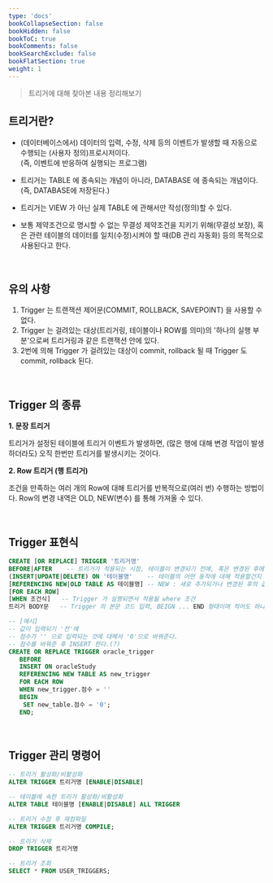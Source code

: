 ```yaml
---
type: 'docs'
bookCollapseSection: false
bookHidden: false
bookToC: true
bookComments: false
bookSearchExclude: false
bookFlatSection: true
weight: 1
---
```


> 트리거에 대해 찾아본 내용 정리해보기

## 트리거란?

- (데이터베이스에서) 데이터의 입력, 수정, 삭제 등의 이벤트가 발생할 때 자동으로 수행되는 (사용자 정의)프로시저이다.<br>
(즉, 이벤트에 반응하여 실행되는 프로그램)

- 트리거는 TABLE 에 종속되는 개념이 아니라, DATABASE 에 종속되는 개념이다.<br>
(즉, DATABASE에 저장된다.)

- 트리거는 VIEW 가 아닌 실제 TABLE 에 관해서만 작성(정의)할 수 있다.

- 보통 제약조건으로 명시할 수 없는 무결성 제약조건을 지키기 위해(무결성 보장), 혹은 관련 테이블의 데이터를 일치(수정)시켜야 할 때(DB 관리 자동화) 등의 목적으로 사용된다고 한다.

<br>

## 유의 사항

1. Trigger 는 트랜잭션 제어문(COMMIT, ROLLBACK, SAVEPOINT) 을 사용할 수 없다.
2. Trigger 는 걸려있는 대상(트리거링, 테이블이나 ROW를 의미)의 '하나의 실행 부분'으로써 트리거링과 같은 트랜잭션 안에 있다.
3. 2번에 의해 Trigger 가 걸려있는 대상이 commit, rollback 될 때 Trigger 도 commit, rollback 된다.

<br>

## Trigger 의 종류

**1. 문장 트리거**

트리거가 설정된 테이블에 트리거 이벤트가 발생하면, (많은 행에 대해 변경 작업이 발생하더라도) 오직 한번만 트리거를 발생시키는 것이다.

**2. Row 트리거 (행 트리거)**

조건을 만족하는 여러 개의 Row에 대해 트리거를 반복적으로(여러 번) 수행하는 방법이다. Row의 변경 내역은 OLD, NEW(변수) 를 통해 가져올 수 있다.

<br>

## Trigger 표현식

```sql
CREATE [OR REPLACE] TRIGGER '트리거명'
BEFORE|AFTER    -- 트리거가 적용되는 시점, 테이블이 변경되기 전에, 혹은 변경된 후에
(INSERT|UPDATE|DELETE) ON '테이블명'    -- 테이블의 어떤 동작에 대해 적용할건지
[REFERENCING NEW|OLD TABLE AS 테이블명] -- NEW : 새로 추가되거나 변경된 후의 값에 Trigger 적용(INSERT: 삽입할 값, UPDATE: 수정할 값), OLD : 변경 전의 값에 Trigger 적용(UPDATE: 수정 전의 값, DELETE: 삭제할 값)
[FOR EACH ROW]
[WHEN 조건식]   -- Trigger 가 실행되면서 적용될 where 조건
트리거 BODY문   -- Trigger 의 본문 코드 입력, BEIGN ... END 형태이며 적어도 하나의 SQL문이 있어야 한다. 그렇지 않으면 오류를 발생한다고 한다. 변수를 사용할 때는 SET 예약어를 사용한다.? DECLARE 는?
```

```sql
-- [예시]
-- 값이 입력되기 '전'에
-- 점수가 '' 으로 입력되는 것에 대해서 '0'으로 바꿔준다.
-- 점수를 바꿔준 후 INSERT 한다.(?)
CREATE OR REPLACE TRIGGER oracle_trigger
   BEFORE
   INSERT ON oracleStudy
   REFERENCING NEW TABLE AS new_trigger
   FOR EACH ROW
   WHEN new_trigger.점수 = ''
   BEGIN
    SET new_table.점수 = '0';
   END;
```

<br>

## Trigger 관리 명령어

```sql
-- 트리거 활성화/비활성화
ALTER TRIGGER 트리거명 [ENABLE|DISABLE]

-- 테이블에 속한 트리거 활성화/비활성화
ALTER TABLE 테이블명 [ENABLE|DISABLE] ALL TRIGGER

-- 트리거 수정 후 재컴파일
ALTER TRIGGER 트리거명 COMPILE;

-- 트리거 삭제
DROP TRIGGER 트리거명

-- 트리거 조회
SELECT * FROM USER_TRIGGERS;
```